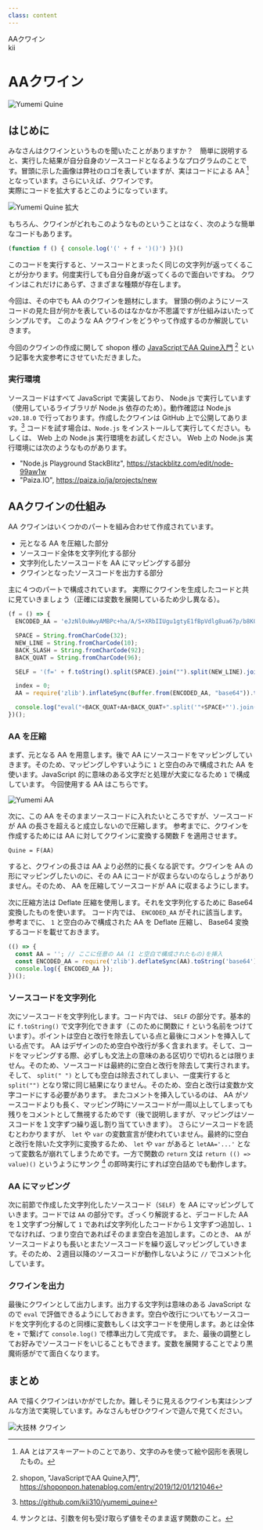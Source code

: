 ```yaml
---
class: content
---
```


<div class="doc-header">
  <div class="doc-title">AAクワイン</div>
  <div class="doc-author">kii</div>
</div>

# AAクワイン

![Yumemi Quine](./images_kii/yumemi_quine.jpg)

## はじめに

みなさんはクワインというものを聞いたことがありますか？　簡単に説明すると、実行した結果が自分自身のソースコードとなるようなプログラムのことです。冒頭に示した画像は弊社のロゴを表していますが、実はコードによる AA [^1] となっています。さらにいえば、クワインです。 <br>
実際にコードを拡大するとこのようになっています。

![Yumemi Quine 拡大](./images_kii/yumemi_quine_zoomed.jpg)

もちろん、クワインがどれもこのようなものということはなく、次のような簡単なコードもあります。

```javascript
(function f () { console.log('(' + f + ')()') })()
```

このコードを実行すると、ソースコードとまったく同じの文字列が返ってくることが分かります。何度実行しても自分自身が返ってくるので面白いですね。
クワインはこれだけにあらず、さまざまな種類が存在します。

今回は、その中でも AA のクワインを題材にします。
冒頭の例のようにソースコードの見た目が何かを表しているのはなかなか不思議ですが仕組みはいたってシンプルです。
このような AA クワインをどうやって作成するのか解説していきます。

今回のクワインの作成に関して shopon 様の [JavaScriptでAA Quine入門](https://shoponpon.hatenablog.com/entry/2019/12/01/121046) [^2] という記事を大変参考にさせていただきました。

### 実行環境
ソースコードはすべて JavaScript で実装しており、 Node.js で実行しています（使用しているライブラリが Node.js 依存のため）。動作確認は Node.js `v20.18.0` で行っております。作成したクワインは GitHub 上で公開してあります。[^3]
コードを試す場合は、`Node.js` をインストールして実行してください。もしくは、 Web 上の Node.js 実行環境をお試しください。
Web 上の Node.js 実行環境には次のようなものがあります。

- "Node.js Playground StackBlitz", <https://stackblitz.com/edit/node-99aw1w>
- "Paiza.IO", <https://paiza.io/ja/projects/new>

[^1]: AA とはアスキーアートのことであり、文字のみを使って絵や図形を表現したもの。
[^2]: shopon, "JavaScriptでAA Quine入門", <https://shoponpon.hatenablog.com/entry/2019/12/01/121046>
[^3]: <https://github.com/kii310/yumemi_quine>

## AAクワインの仕組み
AA クワインはいくつかのパートを組み合わせて作成されています。

- 元となる AA を圧縮した部分
- ソースコード全体を文字列化する部分
- 文字列化したソースコードを AA にマッピングする部分
- クワインとなったソースコードを出力する部分

主に４つのパートで構成されています。
実際にクワインを生成したコードと共に見ていきましょう（正確には変数を展開しているため少し異なる）。

```javascript
(f = () => {
  ENCODED_AA = 'eJzNl0uWwyAMBPc+ha/A/S+XRbIIUgu1gtyE1fBpVdlg8ua67p/b8K0cQG1DqeJE2uwa0UoFnz0hzqiis+mDYDs22zqZj1ZmbSN2WcmoVRCwo+xjdZ8rjEp3Vc6/zq+VbVCa2vusLLf7HZPg/s3F6MWCXrJnx7PdZMcOZ/rJFhEpPULOdZRkd/hU5FNgxxWBD3GPYD1UQD0BPcDUI+XE40+o3UPpKVV+h8KbRnGX6ki3DHTf43q3xpJRrc9eRWN4NoxOQ+COGlQw+Q/Gx31xO2mMTJA1ToLxflllELaLrVHWj4xxcGTGaEdMLzMeoAtPFBXMjafa5o2TxsP2WGMUZIw/y8IjkhvPbV4bTIRB0niqhQ2x8SyUzTPBgrEpTBpPX/ryVdoiQZA3BsKUcXR/+2q2CA6WjVdjAxtZGmuMg1Vj/BjD/h2sLxrDsSbj71YyBtFnjT14uf4vjNGPg8j4BfdAHu4=';

  SPACE = String.fromCharCode(32);
  NEW_LINE = String.fromCharCode(10);
  BACK_SLASH = String.fromCharCode(92);
  BACK_QUAT = String.fromCharCode(96);

  SELF = '(f=' + f.toString().split(SPACE).join("").split(NEW_LINE).join("") + ')();' + "//";

  index = 0;
  AA = require('zlib').inflateSync(Buffer.from(ENCODED_AA, "base64")).toString().split('').map(c => c === '1' ? (() => { index++; return (() => SELF.at((index - 1) % SELF.length))(); })() : c).join("");

  console.log("eval("+BACK_QUAT+AA+BACK_QUAT+".split('"+SPACE+"').join('').split('"+BACK_SLASH+"n').join(''))");
})();
```

### AA を圧縮
まず、元となる AA を用意します。後で AA にソースコードをマッピングしていきます。そのため、マッピングしやすいように `1` と空白のみで構成された AA を使います。JavaScript 的に意味のある文字だと処理が大変になるため `1` で構成しています。
今回使用する AA はこちらです。

![Yumemi AA](./images_kii/yumemi_AA.png)

次に、この AA をそのままソースコードに入れたいところですが、ソースコードが AA の長さを超えると成立しないので圧縮します。
参考までに、クワインを作成するためには AA に対してクワインに変換する関数 F を適用させます。
```
Quine = F(AA)
```
すると、クワインの長さは AA より必然的に長くなる訳です。クワインを AA の形にマッピングしたいのに、その AA にコードが収まらないのならしょうがありません。そのため、 AA を圧縮してソースコードが AA に収まるようにします。

次に圧縮方法は Deflate 圧縮を使用します。それを文字列化するために Base64 変換したものを使います。
コード内では、 `ENCODED_AA` がそれに該当します。
参考までに、 `1` と空白のみで構成された AA を Deflate 圧縮し、 Base64 変換するコードを載せておきます。

```javascript
(() => {
  const AA = ''; // ここに任意の AA (1 と空白で構成されたもの)を挿入
  const ENCODED_AA = require('zlib').deflateSync(AA).toString('base64');
  console.log({ ENCODED_AA });
})();
```

### ソースコードを文字列化
次にソースコードを文字列化します。コード内では、 `SELF` の部分です。基本的に `f.toString()` で文字列化できます（このために関数に `f` という名前をつけています）。ポイントは空白と改行を除去している点と最後にコメントを挿入している点です。
AA はデザインのため空白や改行が多く含まれます。そして、コードをマッピングする際、必ずしも文法上の意味のある区切りで切れるとは限りません。そのため、ソースコードは最終的に空白と改行を除去して実行されます。
そして、 `split(" ")` としても空白は除去されてしまい、一度実行すると `split("")` となり常に同じ結果になりません。そのため、空白と改行は変数か文字コードにする必要があります。
またコメントを挿入しているのは、 AA がソースコードよりも長く、マッピング時にソースコードが一周以上してしまっても残りをコメントとして無視するためです（後で説明しますが、マッピングはソースコードを１文字ずつ繰り返し割り当てていきます）。
さらにソースコードを読むとわかりますが、 `let` や `var` の変数宣言が使われていません。最終的に空白と改行を除いた文字列に変換するため、 `let` や `var` があると `letAA='...'` となって変数名が崩れてしまうためです。一方で関数の `return` 文は `return (() => value)()` というようにサンク [^4] の即時実行にすれば空白詰めでも動作します。

[^4]: サンクとは、引数を何も受け取らず値をそのまま返す関数のこと。

### AA にマッピング
次に前節で作成した文字列化したソースコード（`SELF`）を AA にマッピングしていきます。コードでは `AA` の部分です。ざっくり解説すると、デコードした AA を１文字ずつ分解して `1` であれば文字列化したコードから１文字ずつ追加し、`1` でなければ、つまり空白であればそのまま空白を追加します。このとき、 `AA` がソースコードよりも長いとまたソースコードを繰り返しマッピングしていきます。そのため、２週目以降のソースコードが動作しないように `//` でコメント化しています。

### クワインを出力
最後にクワインとして出力します。出力する文字列は意味のある JavaScript なので `eval` で評価できるようにしておきます。空白や改行についてもソースコードを文字列化するのと同様に変数もしくは文字コードを使用します。あとは全体を `+` で繋げて `console.log()` で標準出力して完成です。
また、最後の調整としてお好みでソースコードをいじることもできます。変数を展開することでより黒魔術感がでて面白くなります。

## まとめ
AA で描くクワインはいかがでしたか。難しそうに見えるクワインも実はシンプルな方法で実現しています。みなさんもぜひクワインで遊んで見てください。

![大技林 クワイン](./images_kii/daigirin_quine.jpg)

